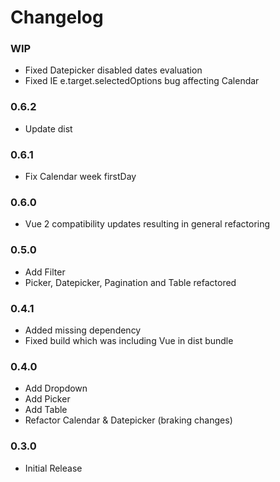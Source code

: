 # Changelog

### WIP

 - Fixed Datepicker disabled dates evaluation
 - Fixed IE e.target.selectedOptions bug affecting Calendar

### 0.6.2

 - Update dist

### 0.6.1

 - Fix Calendar week firstDay

### 0.6.0

 - Vue 2 compatibility updates resulting in general refactoring

### 0.5.0

 - Add Filter
 - Picker, Datepicker, Pagination and Table refactored

### 0.4.1

 - Added missing dependency
 - Fixed build which was including Vue in dist bundle

### 0.4.0

 - Add Dropdown
 - Add Picker
 - Add Table
 - Refactor Calendar & Datepicker (braking changes)

### 0.3.0

 - Initial Release
